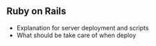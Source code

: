 Ruby on Rails
---
- Explanation for server deployment and scripts
- What should be take care of when deploy
